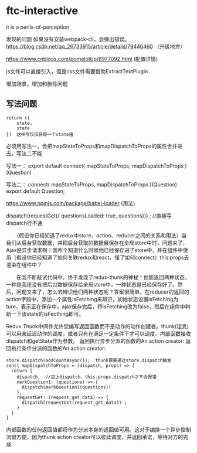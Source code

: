 # ftc-interactive
it is a perils-of-perception

发现的问题
如果没有安装webpack-cli，会弹出错误。 
https://blog.csdn.net/qq_26733915/article/details/79446460 （升级地方）

https://www.cnblogs.com/pomelott/p/8977092.html (配置详情)

js文件可以直接引入，但是css文件需要借助ExtractTextPlugin

<!--两种写法，用单引号括起来会变成字符串-->
<div class={`reslut-container  ${this.state.answered ? 'active' : 'notActive'} `}>

<div class={`reslut-container  ${`${this.state.answered}`=='true' ? 'active' : 'notActive'} `}>

增加场景，增加和删除问题

## 写法问题
```
return ({
    state,   
    state   
})  这样写仅仅获取一个state值
```

必须用写法一，会把mapStateToProps和mapDispatchToProps的属性合并进去。写法二不能

写法一：
export default connect(
  mapStateToProps,
  mapDispatchToProps
)(Question)

写法二：
connect(
  mapStateToProps,
  mapDispatchToProps
)(Question)
 export default Question;  


 https://www.npmjs.com/package/babel-loader  (用法)


 dispatch(requestGet({
        questionsLoaded: true,
        questions})) ;  //直接写dispatch行不通


　　（假设你已经知道了redux中store、action、reducer之间的关系和用法）当我们从后台获取数据，并把后台获取的数据展保存在全局store中时，问题来了，Ajax是异步请求啊！我咋个知道什么时候他已经保存进了store中，并在组件中使用（假设你已经知道了如何关联redux和react，懂了如何connect）this.props去渲染在组件中？

　　在我不断敲试代码中，终于发现了redux-thunk的神秘！他能返回两种状态，一种是我还没有把后台数据保存给全局store中，一种状态是已经保存好了。然后，问题又来了，怎么去辨识他们两种状态呢？答案很简单，在reducer的返回的action字段中，添加一个属性isFetching来辨识，初始状态设置isFetching为ture，表示正在保存中，ajax保存完后，将isFetching改为false，然后在组件中判断一下该state的isFecthing即可。


Redux Thunk中间件允许您编写返回函数而不是动作的动作创建者。thunk(坦克)可以用来延迟动作的调度，或者只有在满足一定条件下才可以调度。内部函数接收dispatch和getState作为参数。
返回执行异步分派的函数的An action creator:
返回执行条件分派的函数的An action creator:
```
store.dispatch(addCountAsync());  thunk需要通过store.dispatch触发
const mapDispatchToProps = (dispatch, props) => {
  return {
    dispatch,  //加上dispatch，this.props.dispatch才不会报错
    markQuestion1: (questions) => {
      dispatch(markQuestion1(questions))
    },
    requestGet: (request_get_data) => {
      dispatch(requestGet(request_get_data)) ; 
    }
  }
}
```
内部函数的任何返回值都将作为分派本身的返回值可用。这对于编排一个异步控制流很方便，因为thunk action creator可以彼此调度，并返回承诺，等待对方的完成: